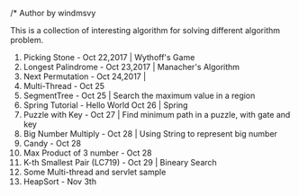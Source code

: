 /* Author by windmsvy

This is a collection of interesting algorithm for solving different algorithm problem.

1) Picking Stone - Oct 22,2017 | Wythoff's Game
2) Longest Palindrome - Oct 23,2017 | Manacher's Algorithm
3) Next Permutation - Oct 24,2017 | 
4) Multi-Thread - Oct 25
5) SegmentTree - Oct 25 | Search the maximum value in a region
6) Spring Tutorial - Hello World Oct 26 | Spring
7) Puzzle with Key - Oct 27 | Find minimum path in a puzzle, with gate and key
8) Big Number Multiply - Oct 28 | Using String to represent big number
9) Candy - Oct 28
10) Max Product of 3 number - Oct 28
11) K-th Smallest Pair (LC719) - Oct 29 | Bineary Search
12) Some Multi-thread and servlet sample
13) HeapSort - Nov 3th